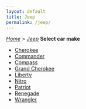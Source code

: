```yaml
---
layout: default
title: Jeep
permalink: /jeep/
---
```

[*Home*](/) > [*Jeep*](/jeep/)
**Select car make**
- [Cherokee](/jeep/cherokee/)
- [Commander](/jeep/commander/)
- [Compass](/jeep/compass/)
- [Grand Cherokee](/jeep/grand-cherokee/)
- [Liberty](/jeep/liberty/)
- [Nitro](/jeep/nitro/)
- [Patriot](/jeep/patriot/)
- [Renegade](/jeep/renegade/)
- [Wrangler](/jeep/wrangler/)